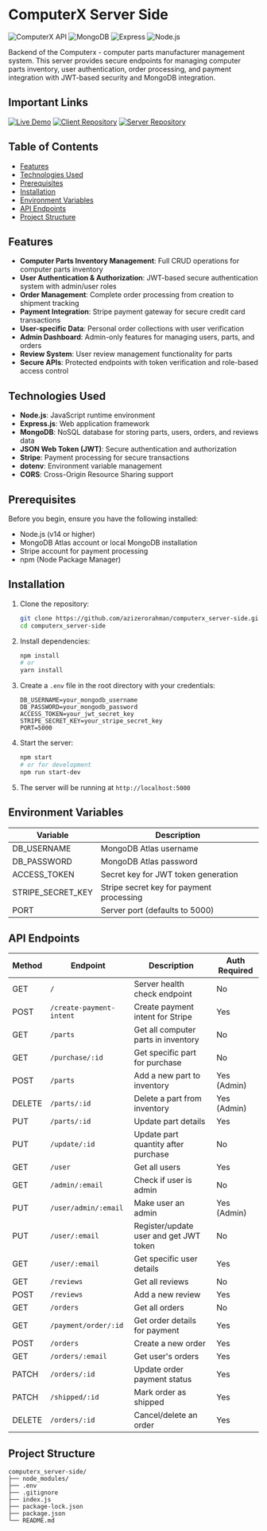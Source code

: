 # ComputerX Server Side

![ComputerX API](https://img.shields.io/badge/Computerx-API-blue)
![MongoDB](https://img.shields.io/badge/MongoDB-4.4+-green)
![Express](https://img.shields.io/badge/Express-4.18+-orange)
![Node.js](https://img.shields.io/badge/Node.js-14+-brightgreen)

Backend of the Computerx - computer parts manufacturer management system. This server provides secure endpoints for managing computer parts inventory, user authentication, order processing, and payment integration with JWT-based security and MongoDB integration.

## Important Links

[![Live Demo](https://img.shields.io/badge/Live_Demo-Visit_Site-2ea44f?style=for-the-badge&logo=vercel)](https://computerx-0.netlify.app/)
[![Client Repository](https://img.shields.io/badge/Client_Code-GitHub-blue?style=for-the-badge&logo=github)](https://github.com/azizerorahman/computerx_client-side)
[![Server Repository](https://img.shields.io/badge/Server_Code-GitHub-blue?style=for-the-badge&logo=github)](https://github.com/azizerorahman/computerx_server-side)

## Table of Contents

- [Features](#features)
- [Technologies Used](#technologies-used)
- [Prerequisites](#prerequisites)
- [Installation](#installation)
- [Environment Variables](#environment-variables)
- [API Endpoints](#api-endpoints)
- [Project Structure](#project-structure)

## Features

- **Computer Parts Inventory Management**: Full CRUD operations for computer parts inventory
- **User Authentication & Authorization**: JWT-based secure authentication system with admin/user roles
- **Order Management**: Complete order processing from creation to shipment tracking
- **Payment Integration**: Stripe payment gateway for secure credit card transactions
- **User-specific Data**: Personal order collections with user verification
- **Admin Dashboard**: Admin-only features for managing users, parts, and orders
- **Review System**: User review management functionality for parts
- **Secure APIs**: Protected endpoints with token verification and role-based access control

## Technologies Used

- **Node.js**: JavaScript runtime environment
- **Express.js**: Web application framework
- **MongoDB**: NoSQL database for storing parts, users, orders, and reviews data
- **JSON Web Token (JWT)**: Secure authentication and authorization
- **Stripe**: Payment processing for secure transactions
- **dotenv**: Environment variable management
- **CORS**: Cross-Origin Resource Sharing support

## Prerequisites

Before you begin, ensure you have the following installed:

- Node.js (v14 or higher)
- MongoDB Atlas account or local MongoDB installation
- Stripe account for payment processing
- npm (Node Package Manager)

## Installation

1. Clone the repository:

   ```bash
   git clone https://github.com/azizerorahman/computerx_server-side.git
   cd computerx_server-side
   ```

2. Install dependencies:

   ```bash
   npm install
   # or
   yarn install
   ```

3. Create a `.env` file in the root directory with your credentials:

   ``` plaintext
   DB_USERNAME=your_mongodb_username
   DB_PASSWORD=your_mongodb_password
   ACCESS_TOKEN=your_jwt_secret_key
   STRIPE_SECRET_KEY=your_stripe_secret_key
   PORT=5000
   ```

4. Start the server:

   ```bash
   npm start
   # or for development
   npm run start-dev
   ```

5. The server will be running at `http://localhost:5000`

## Environment Variables

| Variable | Description |
|----------|-------------|
| DB_USERNAME | MongoDB Atlas username |
| DB_PASSWORD | MongoDB Atlas password |
| ACCESS_TOKEN | Secret key for JWT token generation |
| STRIPE_SECRET_KEY | Stripe secret key for payment processing |
| PORT | Server port (defaults to 5000) |

## API Endpoints

| Method | Endpoint | Description | Auth Required |
|--------|----------|-------------|---------------|
| GET | `/` | Server health check endpoint | No |
| POST | `/create-payment-intent` | Create payment intent for Stripe | Yes |
| GET | `/parts` | Get all computer parts in inventory | No |
| GET | `/purchase/:id` | Get specific part for purchase | No |
| POST | `/parts` | Add a new part to inventory | Yes (Admin) |
| DELETE | `/parts/:id` | Delete a part from inventory | Yes (Admin) |
| PUT | `/parts/:id` | Update part details | Yes |
| PUT | `/update/:id` | Update part quantity after purchase | No |
| GET | `/user` | Get all users | Yes |
| GET | `/admin/:email` | Check if user is admin | No |
| PUT | `/user/admin/:email` | Make user an admin | Yes (Admin) |
| PUT | `/user/:email` | Register/update user and get JWT token | No |
| GET | `/user/:email` | Get specific user details | Yes |
| GET | `/reviews` | Get all reviews | No |
| POST | `/reviews` | Add a new review | Yes |
| GET | `/orders` | Get all orders | No |
| GET | `/payment/order/:id` | Get order details for payment | Yes |
| POST | `/orders` | Create a new order | Yes |
| GET | `/orders/:email` | Get user's orders | Yes |
| PATCH | `/orders/:id` | Update order payment status | Yes |
| PATCH | `/shipped/:id` | Mark order as shipped | Yes |
| DELETE | `/orders/:id` | Cancel/delete an order | Yes |

## Project Structure

``` plaintext
computerx_server-side/
├── node_modules/
├── .env
├── .gitignore
├── index.js
├── package-lock.json
├── package.json
└── README.md
```
